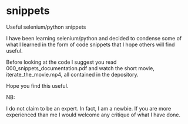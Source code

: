 # snippets
Useful selenium/python snippets

I have been learning selenium/python and decided to condense some of what I learned in the form of code snippets that I hope others will find useful.

Before looking at the code I suggest you read 000_snippets_documentation.pdf and watch the short movie, iterate_the_movie.mp4, all contained in the depository.

Hope you find this useful.

NB:

I do not claim to be an expert. In fact, I am a newbie. If you are more experienced than me I would welcome any critique of what I have done.



 
